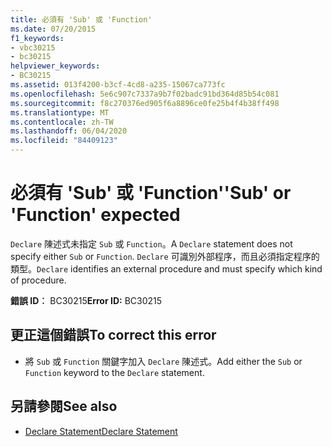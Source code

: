 ```yaml
---
title: 必須有 'Sub' 或 'Function'
ms.date: 07/20/2015
f1_keywords:
- vbc30215
- bc30215
helpviewer_keywords:
- BC30215
ms.assetid: 013f4200-b3cf-4cd8-a235-15067ca773fc
ms.openlocfilehash: 5e6c907c7337a9b7f02badc91bd364d85b54c081
ms.sourcegitcommit: f8c270376ed905f6a8896ce0fe25b4f4b38ff498
ms.translationtype: MT
ms.contentlocale: zh-TW
ms.lasthandoff: 06/04/2020
ms.locfileid: "84409123"
---
```

# <a name="sub-or-function-expected"></a><span data-ttu-id="601a1-102">必須有 'Sub' 或 'Function'</span><span class="sxs-lookup"><span data-stu-id="601a1-102">'Sub' or 'Function' expected</span></span>
<span data-ttu-id="601a1-103">`Declare` 陳述式未指定 `Sub` 或 `Function`。</span><span class="sxs-lookup"><span data-stu-id="601a1-103">A `Declare` statement does not specify either `Sub` or `Function`.</span></span> <span data-ttu-id="601a1-104">`Declare` 可識別外部程序，而且必須指定程序的類型。</span><span class="sxs-lookup"><span data-stu-id="601a1-104">`Declare` identifies an external procedure and must specify which kind of procedure.</span></span>  
  
 <span data-ttu-id="601a1-105">**錯誤 ID︰** BC30215</span><span class="sxs-lookup"><span data-stu-id="601a1-105">**Error ID:** BC30215</span></span>  
  
## <a name="to-correct-this-error"></a><span data-ttu-id="601a1-106">更正這個錯誤</span><span class="sxs-lookup"><span data-stu-id="601a1-106">To correct this error</span></span>  
  
- <span data-ttu-id="601a1-107">將 `Sub` 或 `Function` 關鍵字加入 `Declare` 陳述式。</span><span class="sxs-lookup"><span data-stu-id="601a1-107">Add either the `Sub` or `Function` keyword to the `Declare` statement.</span></span>  
  
## <a name="see-also"></a><span data-ttu-id="601a1-108">另請參閱</span><span class="sxs-lookup"><span data-stu-id="601a1-108">See also</span></span>

- [<span data-ttu-id="601a1-109">Declare Statement</span><span class="sxs-lookup"><span data-stu-id="601a1-109">Declare Statement</span></span>](../language-reference/statements/declare-statement.md)
